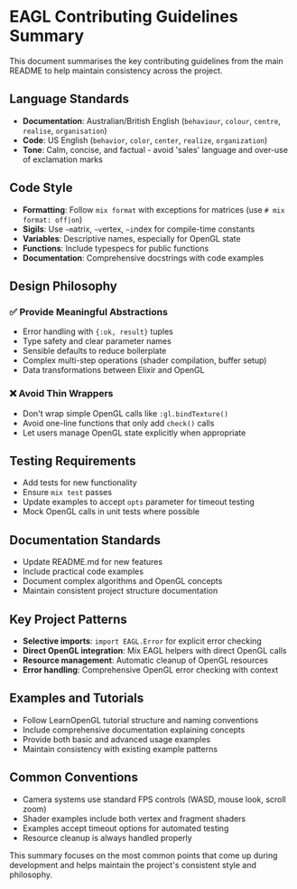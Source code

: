 # EAGL Contributing Guidelines Summary

This document summarises the key contributing guidelines from the main README to help maintain consistency across the project.

## Language Standards

- **Documentation**: Australian/British English (`behaviour`, `colour`, `centre`, `realise`, `organisation`)
- **Code**: US English (`behavior`, `color`, `center`, `realize`, `organization`)
- **Tone**: Calm, concise, and factual - avoid 'sales' language and over-use of exclamation marks

## Code Style

- **Formatting**: Follow `mix format` with exceptions for matrices (use `# mix format: off|on`)
- **Sigils**: Use `~m`atrix, `~v`ertex, `~i`ndex for compile-time constants
- **Variables**: Descriptive names, especially for OpenGL state
- **Functions**: Include typespecs for public functions
- **Documentation**: Comprehensive docstrings with code examples

## Design Philosophy

### ✅ Provide Meaningful Abstractions
- Error handling with `{:ok, result}` tuples
- Type safety and clear parameter names
- Sensible defaults to reduce boilerplate
- Complex multi-step operations (shader compilation, buffer setup)
- Data transformations between Elixir and OpenGL

### ❌ Avoid Thin Wrappers
- Don't wrap simple OpenGL calls like `:gl.bindTexture()`
- Avoid one-line functions that only add `check()` calls
- Let users manage OpenGL state explicitly when appropriate

## Testing Requirements

- Add tests for new functionality
- Ensure `mix test` passes
- Update examples to accept `opts` parameter for timeout testing
- Mock OpenGL calls in unit tests where possible

## Documentation Standards

- Update README.md for new features
- Include practical code examples
- Document complex algorithms and OpenGL concepts
- Maintain consistent project structure documentation

## Key Project Patterns

- **Selective imports**: `import EAGL.Error` for explicit error checking
- **Direct OpenGL integration**: Mix EAGL helpers with direct OpenGL calls
- **Resource management**: Automatic cleanup of OpenGL resources
- **Error handling**: Comprehensive OpenGL error checking with context

## Examples and Tutorials

- Follow LearnOpenGL tutorial structure and naming conventions
- Include comprehensive documentation explaining concepts
- Provide both basic and advanced usage examples
- Maintain consistency with existing example patterns

## Common Conventions

- Camera systems use standard FPS controls (WASD, mouse look, scroll zoom)
- Shader examples include both vertex and fragment shaders
- Examples accept timeout options for automated testing
- Resource cleanup is always handled properly

This summary focuses on the most common points that come up during development and helps maintain the project's consistent style and philosophy. 